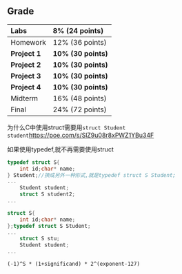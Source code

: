 ## Grade

| Labs          | 8% (24 points)      |
| :------------ | :------------------ |
| Homework      | 12% (36 points)     |
| **Project 1** | **10% (30 points)** |
| **Project 2** | **10% (30 points)** |
| **Project 3** | **10% (30 points)** |
| **Project 4** | **10% (30 points)** |
| Midterm       | 16% (48 points)     |
| Final         | 24% (72 points)     |



为什么C中使用struct需要用`struct Student student`https://poe.com/s/SlZ9u08r8xPWZ1YBu34F

如果使用typedef,就不再需要使用struct

```c
typedef struct S{
    int id;char* name;
} Student;//换成另外一种形式,就是typedef struct S Student;
...
    Student student;
    struct S student2;
...
```

```c
struct S{
	int id;char* name;  
};typedef struct S Student;
...
    struct S stu;
    Student student;
...
```

`(-1)^S * (1+significand) * 2^(exponent-127)`

